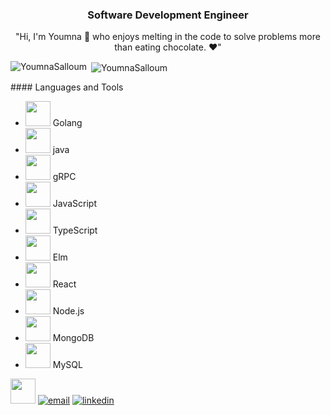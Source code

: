 <h3 align="center">Software Development Engineer</h3> 
<p align="center">
  "Hi, I'm Youmna 👋 who enjoys melting in the code to solve problems more than eating chocolate. ❤️"
</p>
<p><img align="left" src="https://github-readme-stats.vercel.app/api/top-langs?username=YoumnaSalloum&show_icons=true&locale=en&layout=compact" alt="YoumnaSalloum" /></p>

<p>&nbsp;<img align="center" src="https://github-readme-stats.vercel.app/api?username=YoumnaSalloum&show_icons=true&locale=en" alt="YoumnaSalloum" /></p>

<p align="left">
#### Languages and Tools

- <img width="40px" src="https://cdn.jsdelivr.net/gh/devicons/devicon@latest/icons/go/go-original-wordmark.svg" /> Golang
- <img width="40px" src="https://cdn.jsdelivr.net/gh/devicons/devicon@latest/icons/java/java-original-wordmark.svg" />  java
- <img width="40px" src="https://cdn.jsdelivr.net/gh/devicons/devicon@latest/icons/grpc/grpc-plain.svg" />  gRPC
-  <img width="40px" src="https://cdn.jsdelivr.net/gh/devicons/devicon@latest/icons/javascript/javascript-original.svg" /> JavaScript
-  <img width="40px" src="https://cdn.jsdelivr.net/gh/devicons/devicon@latest/icons/typescript/typescript-original.svg" /> TypeScript
-  <img width="40px"  src="https://cdn.jsdelivr.net/gh/devicons/devicon@latest/icons/elm/elm-original-wordmark.svg" /> Elm
- <img width="40px" src="https://cdn.jsdelivr.net/gh/devicons/devicon/icons/react/react-original.svg" /> React
- <img width="40px" src="https://cdn.jsdelivr.net/gh/devicons/devicon/icons/nodejs/nodejs-original.svg" />  Node.js
- <img width="40px" src="https://cdn.jsdelivr.net/gh/devicons/devicon@latest/icons/mongodb/mongodb-original-wordmark.svg" />  MongoDB
- <img width="40px" src="https://cdn.jsdelivr.net/gh/devicons/devicon@latest/icons/mysql/mysql-plain-wordmark.svg" />  MySQL      
</p>

<img src="https://raw.githubusercontent.com/innng/innng/master/assets/kyubey.gif" height="40" />
<a href="mailto:youmna61998@gmail.com"><img src="https://img.icons8.com/color/96/000000/gmail.png" alt="email"/></a>
<a href="https://www.linkedin.com/in/youmna-salloum/"><img src="https://img.icons8.com/color/96/000000/linkedin.png" alt="linkedin"/></a>
